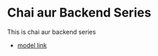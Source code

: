 # Chai aur Backend Series

This is chai aur backend series 
- [model link](https://app.eraser.io/workspace/YtPqZ1VogxGy1jzIDkzj)